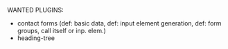 WANTED PLUGINS:
- contact forms (def: basic data, def: input element generation, def: form groups, call itself or inp. elem.)
- heading-tree
